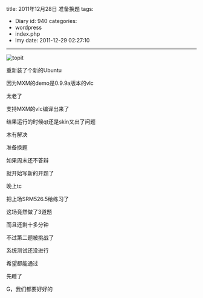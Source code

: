 title: 2011年12月28日 准备换题
tags:
  - Diary
id: 940
categories:
  - wordpress
  - index.php
  - lmy
date: 2011-12-29 02:27:10
---

![](http://i.minus.com/ibk61d2g6a5TL.jpg "topit")

重新装了个新的Ubuntu

因为MXM的demo是0.9.9a版本的vlc

太<!--more-->老了

支持MXM的vlc编译出来了

结果运行的时候qt还是skin又出了问题

木有解决

准备换题

如果周末还不答辩

就开始写新的开题了

晚上tc

把上场SRM526.5给练习了

这场竟然做了3道题

而且还剩十多分钟

不过第二题被挑战了

系统测试还没进行

希望都能通过

先睡了

G，我们都要好好的